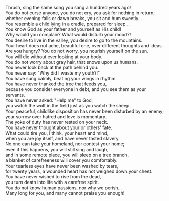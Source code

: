 Thrush, sing the same song you sang a hundred years ago!  
You do not curse anyone, you do not cry, you ask for nothing in return;  
whether evening falls or dawn breaks, you sit and hum sweetly...  
You resemble a child lying in a cradle, prepared for sleep...  
You know God as your father and yourself as His child!  
Why would you complain? What would disturb your mood?!  
You desire to live in the valley, you desire to go to the mountains.  
Your heart does not ache, beautiful one, over different thoughts and ideas.  
Are you hungry? You do not worry, you nourish yourself on the sun.  
You will die without ever looking at your body.  
You do not worry about gray hair, that snows upon us humans.  
You never look back at the path behind you.  
You never say: "Why did I waste my youth?!"  
You have sung calmly, beating your wings in rhythm.  
You have never thanked the tree that feeds you,  
because you consider everyone in debt, and you see them as your servants.  
You have never asked: "Help me" to God,  
you watch the wolf in the field just as you watch the sheep.  
Your peaceful, childlike disposition has never been disturbed by an enemy;  
your sorrow over hatred and love is momentary.  
The yoke of duty has never rested on your neck.  
You have never thought about your or others' fate.  
What could tire you, I think, your heart and mind,  
when you are joy itself, and have never tasted slavery.  
No one can take your homeland, nor contest your home;  
even if this happens, you will still sing and laugh,  
and in some remote place, you will sleep on a tree branch,  
a blanket of carefreeness will cover you comfortably.  
Your tearless eyes have never been washed by tears,  
for twenty years, a wounded heart has not weighed down your chest.  
You have never wished to rise from the dead,  
you turn death into life with a carefree spirit.  
You do not know human passions, nor why we perish...  
Many long for you, and many cannot praise you enough!